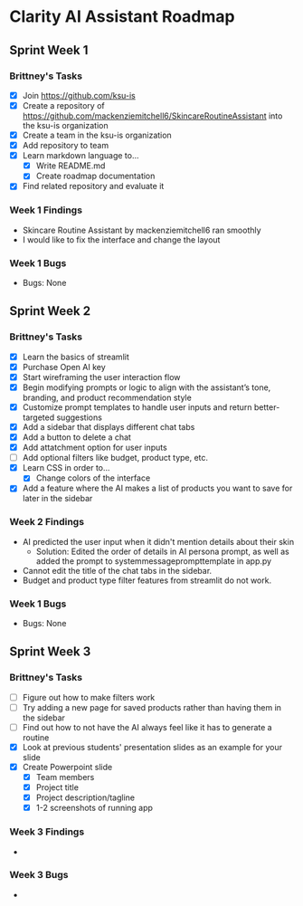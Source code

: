 # Clarity AI Assistant Roadmap

## Sprint Week 1
### Brittney's Tasks
- [x] Join https://github.com/ksu-is
- [x] Create a repository of https://github.com/mackenziemitchell6/SkincareRoutineAssistant into the ksu-is organization
- [x] Create a team in the ksu-is organization
- [x] Add repository to team
- [x] Learn markdown language to...
    - [x] Write README.md
    - [x] Create roadmap documentation
- [x] Find related repository and evaluate it

### Week 1 Findings
- Skincare Routine Assistant by mackenziemitchell6 ran smoothly
- I would like to fix the interface and change the layout

### Week 1 Bugs
- Bugs: None

## Sprint Week 2
### Brittney's Tasks
- [x] Learn the basics of streamlit
- [x] Purchase Open AI key
- [x] Start wireframing the user interaction flow
- [x] Begin modifying prompts or logic to align with the assistant’s tone, branding, and product recommendation style
- [x] Customize prompt templates to handle user inputs and return better-targeted suggestions
- [x] Add a sidebar that displays different chat tabs
- [x] Add a button to delete a chat
- [x] Add attatchment option for user inputs
- [ ] Add optional filters like budget, product type, etc.
- [x] Learn CSS in order to...
    - [x] Change colors of the interface
- [x] Add a feature where the AI makes a list of products you want to save for later in the sidebar

### Week 2 Findings
- AI predicted the user input when it didn't mention details about their skin
    - Solution: Edited the order of details in AI persona prompt, as well as added the prompt to systemmessageprompttemplate in app.py
- Cannot edit the title of the chat tabs in the sidebar. 
- Budget and product type filter features from streamlit do not work.

### Week 1 Bugs
- Bugs: None

## Sprint Week 3
### Brittney's Tasks
- [ ] Figure out how to make filters work
- [ ] Try adding a new page for saved products rather than having them in the sidebar
- [ ] Find out how to not have the AI always feel like it has to generate a routine
- [x] Look at previous students' presentation slides as an example for your slide
- [x] Create Powerpoint slide
    - [x] Team members
    - [x] Project title
    - [x] Project description/tagline
    - [x] 1-2 screenshots of running app

### Week 3 Findings
- 

### Week 3 Bugs
- 
